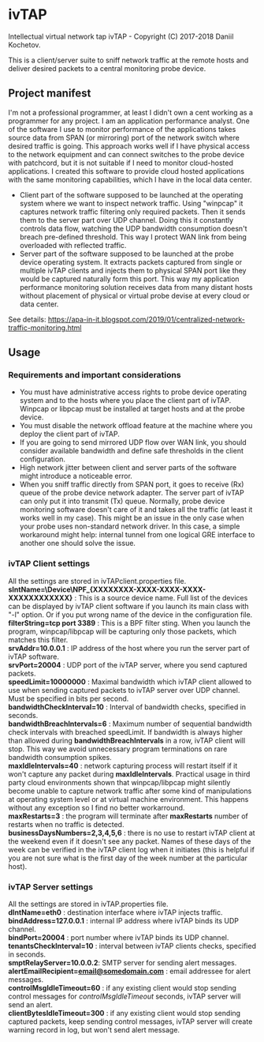 # ivTAP
Intellectual virtual network tap
ivTAP - Copyright (C) 2017-2018  Daniil Kochetov.

This is a client/server suite to sniff network traffic at the remote hosts and deliver desired packets to a central monitoring probe device. 

## Project manifest
I'm not a professional programmer, at least I didn't own a cent working as a programmer for any project. I am an application performance analyst. One of the software I use to monitor performance of the applications takes source data from SPAN (or mirroring) port of the network switch where desired traffic is going. This approach works well if I have physical access to the network equipment and can connect switches to the probe device with patchcord, but it is not suitable if I need to monitor cloud-hosted applications. I created this software to provide cloud hosted applications with the same monitoring capabilities, which I have in the local data center.
- Client part of the software supposed to be launched at the operating system where we want to inspect network traffic. Using "winpcap" it captures network traffic filtering only required packets. Then it sends them to the server part over UDP channel. Doing this it constantly controls data flow, watching the UDP bandwidth consumption doesn't breach pre-defined threshold. This way I protect WAN link from being overloaded with reflected traffic.
- Server part of the software supposed to be launched at the probe device operating system. It extracts packets captured from single or multiple ivTAP clients and injects them to physical SPAN port like they would be captured naturally form this port.
This way my application performance monitoring solution receives data from many distant hosts without placement of physical or virtual probe devise at every cloud or data center.  

See details: https://apa-in-it.blogspot.com/2019/01/centralized-network-traffic-monitoring.html

## Usage

### Requirements and important considerations
- You must have administrative access rights to probe device operating system and to the hosts where you place the client part of ivTAP. Winpcap or libpcap must be installed at target hosts and at the probe device.
- You must disable the network offload feature at the machine where you deploy the client part of ivTAP. 
- If you are going to send mirrored UDP flow over WAN link, you should consider available bandwidth and define safe thresholds in the client configuration.
- High network jitter between client and server parts of the software might introduce a noticeable error.
- When you sniff traffic directly from SPAN port, it goes to receive (Rx) queue of the probe device network adapter. The server part of ivTAP can only put it into transmit (Tx) queue. Normally, probe device monitoring software doesn't care of it and takes all the traffic (at least it works well in my case). This might be an issue in the only case when your probe uses non-standard network driver. In this case, a simple workaround might help: internal tunnel from one logical GRE interface to another one should solve the issue.

### ivTAP Client settings
All the settings are stored in ivTAPclient.properties file.  
**sIntName=\\Device\\NPF_{XXXXXXXX-XXXX-XXXX-XXXX-XXXXXXXXXXXX}** : This is a source device name. Full list of the devices can be displayed by ivTAP client software if you launch its main class with "-l" option. Or if you put wrong name of the device in the configuration file.  
**filterString=tcp port 3389** : This is a BPF filter sting. When you launch the program, winpcap/libpcap will be capturing only those packets, which matches this filter.  
**srvAddr=10.0.0.1** : IP address of the host where you run the server part of ivTAP software.  
**srvPort=20004** : UDP port of the ivTAP server, where you send captured packets.  
**speedLimit=10000000** : Maximal bandwidth which ivTAP client allowed to use when sending captured packets to ivTAP server over UDP channel. Must be specified in bits per second.  
**bandwidthCheckInterval=10** : Interval of bandwidth checks, specified in seconds.  
**bandwidthBreachIntervals=6** : Maximum number of sequential bandwidth check intervals with breached speedLimit. If bandwidth is always higher than allowed during **bandwidthBreachIntervals** in a row, ivTAP client will stop. This way we avoid unnecessary program terminations on rare bandwidth consumption spikes.  
**maxIdleIntervals=40** : network capturing process will restart itself if it won't capture any packet during **maxIdleIntervals**. Practical usage in third party cloud environments shown that winpcap/libpcap might silently become unable to capture network traffic after some kind of manipulations at operating system level or at virtual machine environment. This happens without any exception so I find no better workarround.  
**maxRestarts=3** : the program will terminate after **maxRestarts** number of restarts when no traffic is detected.  
**businessDaysNumbers=2,3,4,5,6** : there is no use to restart ivTAP client at the weekend even if it doesn't see any packet. Names of these days of the week can be verified in the ivTAP client log when it initiates (this is helpful if you are not sure what is the first day of the week number at the particular host).  

### ivTAP Server settings
All the settings are stored in ivTAP.properties file.  
**dIntName=eth0** : destination interface where ivTAP injects traffic.  
**bindAddress=127.0.0.1** : internal IP address where ivTAP binds its UDP channel.  
**bindPort=20004** : port number where ivTAP binds its UDP channel.  
**tenantsCheckInterval=10** : interval between ivTAP clients checks, specified in seconds.  
**smptRelayServer=10.0.0.2**: SMTP server for sending alert messages.  
**alertEmailRecipient=email@somedomain.com** : email addressee for alert messages.  
**controlMsgIdleTimeout=60** : if any existing client would stop sending control messages for *controlMsgIdleTimeout* seconds, ivTAP server will send an alert.  
**clientBytesIdleTimeout=300** : if any existing client would stop sending captured packets, keep sending control messages, ivTAP server will create warning record in log, but won't send alert message.



